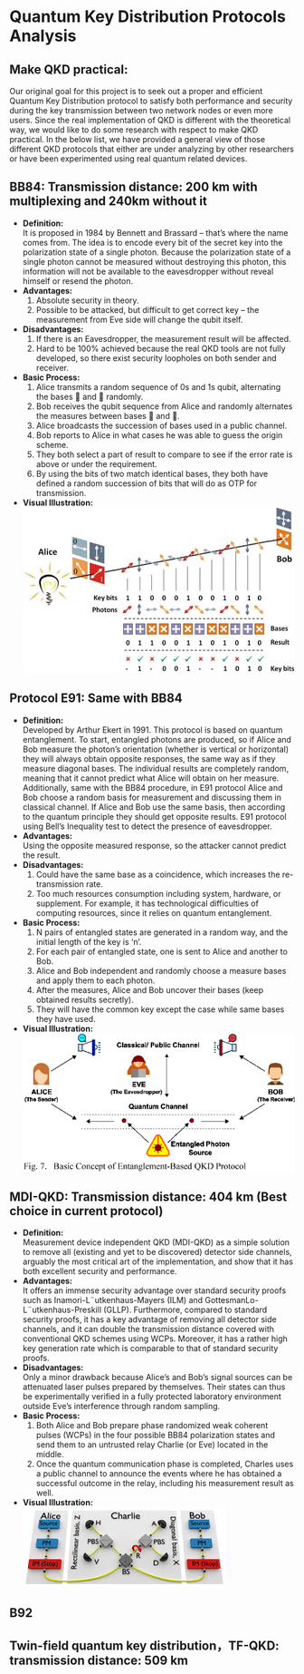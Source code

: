 # Quantum Key Distribution Protocols Analysis

## Make QKD practical: 
Our original goal for this project is to seek out a proper and efficient Quantum Key Distribution protocol to satisfy both performance and security during the key transmission
between two network nodes or even more users. Since the real implementation of QKD is different with the theoretical way, we would like to do some research with respect to make 
QKD practical. In the below list, we have provided a general view of those different QKD protocols that either are under analyzing by other researchers or have been experimented 
using real quantum related devices. 

## BB84: Transmission distance: 200 km with multiplexing and 240km without it
*	**Definition:**   
    It is proposed in 1984 by Bennett and Brassard – that’s where the name comes from. The idea is to encode every bit of the secret key into the polarization state of a single
    photon. Because the polarization state of a single photon cannot be measured without destroying this photon, this information will not be available to the eavesdropper 
    without reveal himself or resend the photon. 
*	**Advantages:**  
    1.	Absolute security in theory.    
    2.	Possible to be attacked, but difficult to get correct key – the measurement from Eve side will change the qubit itself.   
*	**Disadvantages:**  
    1.	If there is an Eavesdropper, the measurement result will be affected.   
    2.	Hard to be 100% achieved because the real QKD tools are not fully developed, so there exist security loopholes on both sender and receiver.   
*	**Basic Process:** 
    1.	Alice transmits a random sequence of 0s and 1s qubit, alternating the bases  and  randomly. 
    2.	Bob receives the qubit sequence from Alice and randomly alternates the measures between bases  and . 
    3.	Alice broadcasts the succession of bases used in a public channel. 
    4.	Bob reports to Alice in what cases he was able to guess the origin scheme. 
    5.	They both select a part of result to compare to see if the error rate is above or under the requirement. 
    6.	By using the bits of two match identical bases, they both have defined a random succession of bits that will do as OTP for transmission. 
*	**Visual Illustration:**  
    ![BB84](/image/bb84(1).png)

## Protocol E91: Same with BB84
*	**Definition:**   
    Developed by Arthur Ekert in 1991. This protocol is based on quantum entanglement. To start, entangled photons are produced, so if Alice and Bob measure the photon’s 
    orientation (whether is vertical or horizontal) they will always obtain opposite responses, the same way as if they measure diagonal bases. The individual results are
    completely random, meaning that it cannot predict what Alice will obtain on her measure. Additionally, same with the BB84 procedure, in E91 protocol Alice and Bob choose
    a random basis for measurement and discussing them in classical channel. If Alice and Bob use the same basis, then according to the quantum principle they should get
    opposite results. E91 protocol using Bell’s Inequality test to detect the presence of eavesdropper.
*	**Advantages:**  
    Using the opposite measured response, so the attacker cannot predict the result.
*	**Disadvantages:**  
    1.	Could have the same base as a coincidence, which increases the re-transmission rate. 
    2.	Too much resources consumption including system, hardware, or supplement. For example, it has technological difficulties of computing resources, since it relies on quantum entanglement.  
*	**Basic Process:** 
    1.	N pairs of entangled states are generated in a random way, and the initial length of the key is ‘n’. 
    2.	For each pair of entangled state, one is sent to Alice and another to Bob. 
    3.	Alice and Bob independent and randomly choose a measure bases and apply them to each photon. 
    4.	After the measures, Alice and Bob uncover their bases (keep obtained results secretly).
    5.	They will have the common key except the case while same bases they have used.
*	**Visual Illustration:**   
    ![E91](/image/e91(1).png)


## MDI-QKD:  Transmission distance: 404 km (Best choice in current protocol)
*	**Definition:**   
    Measurement device independent QKD (MDI-QKD) as a simple solution to remove all (existing and yet to be discovered) detector side channels, arguably the most critical 
    art of the implementation, and show that it has both excellent security and performance.
*	**Advantages:**  
    It offers an immense security advantage over standard security proofs such as Inamori-L¨utkenhaus-Mayers (ILM) and GottesmanLo-L¨utkenhaus-Preskill (GLLP). Furthermore,
    compared to standard security proofs, it has a key advantage of removing all detector side channels, and it can double the transmission distance covered with conventional
    QKD schemes using WCPs. Moreover, it has a rather high key generation rate which is comparable to that of standard security proofs. 
*	**Disadvantages:**  
    Only a minor drawback because Alice’s and Bob’s signal sources can be attenuated laser pulses prepared by themselves. Their states can thus be experimentally verified in 
    a fully protected laboratory environment outside Eve’s interference through random sampling.
*	**Basic Process:** 
    1.	Both Alice and Bob prepare phase randomized weak coherent pulses (WCPs) in the four possible BB84 polarization states and send them to an untrusted relay Charlie (or Eve) located in the middle. 
    2.	Once the quantum communication phase is completed, Charles uses a public channel to announce the events where he has obtained a successful outcome in the relay, including his measurement result as well. 
*	**Visual Illustration:**   
    ![MDI-QKD](/image/mdiqkd(1).png)


## B92 

## Twin-field quantum key distribution，TF-QKD: transmission distance: 509 km
